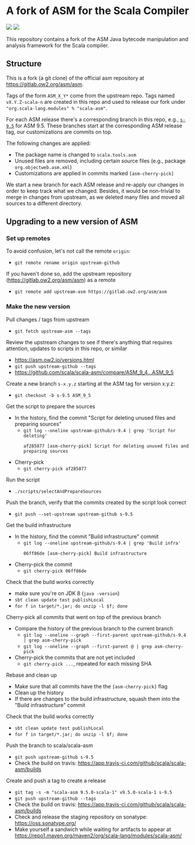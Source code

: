 
# A fork of ASM for the Scala Compiler

[<img src="https://img.shields.io/travis/scala/scala-asm.svg"/>](https://travis-ci.org/scala/scala-asm)
[<img src="https://img.shields.io/maven-central/v/org.scala-lang.modules/scala-asm.svg"/>](http://search.maven.org/#search%7Cga%7C1%7Cg%3Aorg.scala-lang.modules%20a%3Ascala-asm)

This repository contains a fork of the ASM Java bytecode manipulation and analysis framework for the Scala compiler.


## Structure

This is a fork (a git clone) of the official asm repository at https://gitlab.ow2.org/asm/asm.

Tags of the form `ASM_X_Y*` come from the upstream repo. Tags named `vX.Y.Z-scala-n` are created in this repo and used to release our fork under `"org.scala-lang.modules" % "scala-asm"`.

For each ASM release there's a corresponding branch in this repo, e.g., [`s-9.5`](https://github.com/scala/scala-asm/commits/s-9.5) for ASM 9.5. These branches start at the corresponding ASM release tag, our customizations are commits on top.

The following changes are applied:
  - The package name is changed to `scala.tools.asm`
  - Unused files are removed, including certain source files (e.g., package `org.objectweb.asm.xml`)
  - Customizations are applied in commits marked `[asm-cherry-pick]`

We start a new branch for each ASM release and re-apply our changes in order to keep track what we changed. Besides, it would be non-trivial to merge in changes from upstream, as we deleted many files and moved all sources to a different directory.


## Upgrading to a new version of ASM

### Set up remotes

To avoid confusion, let's not call the remote `origin`:

  - `git remote rename origin upstream-github`

If you haven't done so, add the upstream repository (https://gitlab.ow2.org/asm/asm) as a remote
  - `git remote add upstream-asm https://gitlab.ow2.org/asm/asm`

### Make the new version

Pull changes / tags from upstream
  - `git fetch upstream-asm --tags`

Review the upstream changes to see if there's anything that requires attention, updates to scripts in this repo, or similar
  - https://asm.ow2.io/versions.html
  - `git push upstream-github --tags`
  - https://github.com/scala/scala-asm/compare/ASM_9_4...ASM_9_5

Create a new branch `s-x.y.z` starting at the ASM tag for version x.y.z:
  - `git checkout -b s-9.5 ASM_9_5`

Get the script to prepare the sources
  - In the history, find the commit "Script for deleting unused files and preparing sources"
    - `git log --oneline upstream-github/s-9.4 | grep 'Script for deleting'`
      ```
      af285877 [asm-cherry-pick] Script for deleting unused files and preparing sources
      ```
  - Cherry-pick 
    - `git cherry-pick af285877`

Run the script
  - `./scripts/selectAndPrepareSources`

Push the branch, verify that the commits created by the script look correct
  - `git push --set-upstream upstream-github s-9.5`

Get the build infrastructure
  - In the history, find the commit "Build infrastructure" commit
    - `git log --oneline upstream-github/s-9.4 | grep 'Build infra'`
      ```
      06ff86de [asm-cherry-pick] Build infrastructure
      ```
  - Cherry-pick the commit
    - `git cherry-pick 06ff86de`

Check that the build works correctly
  - make sure you're on JDK 8 (`java -version`)
  - `sbt clean update test publishLocal`
  - `for f in target/*.jar; do unzip -l $f; done`

Cherry-pick all commits that went on top of the previous branch
  - Compare the history of the previous branch to the current branch
    - `git log --oneline --graph --first-parent upstream-github/s-9.4 | grep asm-cherry-pick`
    - `git log --oneline --graph --first-parent @ | grep asm-cherry-pick`
  - Cherry-pick the commits that are not yet included
    - `git cherry-pick ...`, repeated for each missing SHA

Rebase and clean up
  - Make sure that all commits have the the `[asm-cherry-pick]` flag
  - Clean up the history
  - If there are changes to the build infrastructure, squash them into the "Build infrastructure" commit

Check that the build works correctly
  - `sbt clean update test publishLocal`
  - `for f in target/*.jar; do unzip -l $f; done`

Push the branch to scala/scala-asm
  - `git push upstream-github s-9.5`
  - Check the build on travis: https://app.travis-ci.com/github/scala/scala-asm/builds

Create and push a tag to create a release
  - `git tag -s -m "scala-asm 9.5.0-scala-1" v9.5.0-scala-1 s-9.5`
  - `git push upstream-github --tags`
  - Check the build on travis: https://app.travis-ci.com/github/scala/scala-asm/builds
  - Check and release the staging repository on sonatype: https://oss.sonatype.org/
  - Make yourself a sandwich while waiting for artifacts to appear at https://repo1.maven.org/maven2/org/scala-lang/modules/scala-asm/
